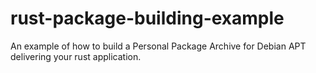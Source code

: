 # rust-package-building-example
An example of how to build a Personal Package Archive for Debian APT delivering your rust application.
